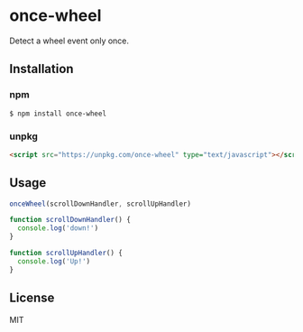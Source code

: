# once-wheel

Detect a wheel event only once.

## Installation

### npm

```
$ npm install once-wheel
```

### unpkg

```html
<script src="https://unpkg.com/once-wheel" type="text/javascript"></script>
```

## Usage

```javascript
onceWheel(scrollDownHandler, scrollUpHandler)

function scrollDownHandler() {
  console.log('down!')
}

function scrollUpHandler() {
  console.log('Up!')
}
```

## License

MIT
